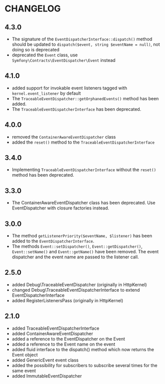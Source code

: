 CHANGELOG
=========

4.3.0
-----

 * The signature of the `EventDispatcherInterface::dispatch()` method should be updated to `dispatch($event, string $eventName = null)`, not doing so is deprecated
 * deprecated the `Event` class, use `Symfony\Contracts\EventDispatcher\Event` instead

4.1.0
-----

 * added support for invokable event listeners tagged with `kernel.event_listener` by default 
 * The `TraceableEventDispatcher::getOrphanedEvents()` method has been added.
 * The `TraceableEventDispatcherInterface` has been deprecated.

4.0.0
-----

 * removed the `ContainerAwareEventDispatcher` class
 * added the `reset()` method to the `TraceableEventDispatcherInterface`

3.4.0
-----

  * Implementing `TraceableEventDispatcherInterface` without the `reset()` method has been deprecated.

3.3.0
-----

  * The ContainerAwareEventDispatcher class has been deprecated. Use EventDispatcher with closure factories instead.

3.0.0
-----

  * The method `getListenerPriority($eventName, $listener)` has been added to the
    `EventDispatcherInterface`.
  * The methods `Event::setDispatcher()`, `Event::getDispatcher()`, `Event::setName()`
    and `Event::getName()` have been removed.
    The event dispatcher and the event name are passed to the listener call.

2.5.0
-----

 * added Debug\TraceableEventDispatcher (originally in HttpKernel)
 * changed Debug\TraceableEventDispatcherInterface to extend EventDispatcherInterface
 * added RegisterListenersPass (originally in HttpKernel)

2.1.0
-----

 * added TraceableEventDispatcherInterface
 * added ContainerAwareEventDispatcher
 * added a reference to the EventDispatcher on the Event
 * added a reference to the Event name on the event
 * added fluid interface to the dispatch() method which now returns the Event
   object
 * added GenericEvent event class
 * added the possibility for subscribers to subscribe several times for the
   same event
 * added ImmutableEventDispatcher
